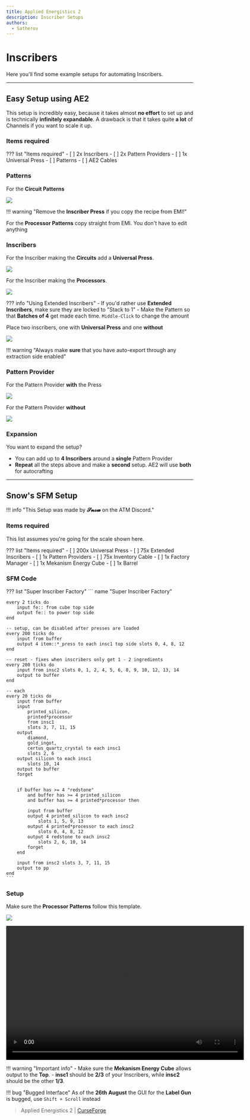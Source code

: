 ```yaml
---
title: Applied Energistics 2
description: Inscriber Setups
authors:
  - Satherov
---
```


# Inscribers

Here you'll find some example setups for automating Inscribers.

---

## Easy Setup using AE2

This setup is incredibly easy, because it takes almost **no effort** to set up and is technically **infinitely expandable**.
A drawback is that it takes quite **a lot** of Channels if you want to scale it up.

### Items required

??? list "Items required"
    - [ ] 2x Inscribers
    - [ ] 2x Pattern Providers
    - [ ] 1x Universal Press
    - [ ] Patterns
    - [ ] AE2 Cables 

### Patterns
For the **Circuit Patterns**

![](img/circuitPattern.png)

!!! warning "Remove the **Inscriber Press** if you copy the recipe from EMI!"

For the **Processor Patterns** copy straight from EMI. You don't have to edit anything


### Inscribers
For the Inscriber making the **Circuits** add a **Universal Press**.

![](img/circuitInscriber.png)

For the Inscriber making the **Processors**.

![](img/processorInscriber.png)

??? info "Using Extended Inscribers"
    - If you'd rather use **Extended Inscribers**, make sure they are locked to "Stack to 1"
    - Make the Pattern so that **Batches of 4** get made each time. `Middle-Click` to change the amount


Place two inscribers, one with **Universal Press** and one **without**

![](img/easyInscriber.png)

!!! warning "Always make **sure** that you have auto-export through any extraction side enabled"

### Pattern Provider
For the Pattern Provider **with** the Press

![](img/circuitProvider.png)

For the Pattern Provider **without**

![](img/circuitProvider.png)

### Expansion
You want to expand the setup? 

- You can add up to **4 Inscribers** around a **single** Pattern Provider
- **Repeat** all the steps above and make a **second** setup. AE2 will use **both** for autocrafting

---

## Snow's SFM Setup

!!! info "This Setup was made by **𝓢𝓷𝓸𝔀** on the ATM Discord."

### Items required

This list assumes you're going for the scale shown here.

??? list "Items required"
    - [ ] 200x Universal Press
    - [ ] 75x Extended Inscribers
    - [ ] 1x Pattern Providers
    - [ ] 75x Inventory Cable
    - [ ] 1x Factory Manager
    - [ ] 1x Mekanism Energy Cube
    - [ ] 1x Barrel

### SFM Code

??? list "Super Inscriber Factory"
    ```
    name "Super Inscriber Factory"

    every 2 ticks do
        input fe:: from cube top side
        output fe:: to power top side
    end

    -- setup, can be disabled after presses are loaded
    every 200 ticks do
        input from buffer
        output 4 item::*_press to each insc1 top side slots 0, 4, 8, 12
    end

    -- reset - fixes when inscribers only get 1 - 2 ingredients
    every 200 ticks do
        input from insc2 slots 0, 1, 2, 4, 5, 6, 8, 9, 10, 12, 13, 14
        output to buffer
    end

    -- each
    every 20 ticks do
        input from buffer
        input
            printed_silicon,
            printed*processor
            from insc1
            slots 3, 7, 11, 15
        output
            diamond,
            gold_ingot,
            certus_quartz_crystal to each insc1
            slots 2, 6
        output silicon to each insc1
            slots 10, 14
        output to buffer
        forget


        if buffer has >= 4 "redstone"
            and buffer has >= 4 printed_silicon
            and buffer has >= 4 printed*processor then
        
            input from buffer
            output 4 printed_silicon to each insc2
                slots 1, 5, 9, 13
            output 4 printed*processor to each insc2
                slots 0, 4, 8, 12
            output 4 redstone to each insc2
                slots 2, 6, 10, 14
            forget
        end

        input from insc2 slots 3, 7, 11, 15
        output to pp
    end
    ```

### Setup
Make sure the **Processor Patterns** follow this template.

![](img/sfmPattern.png)

<video width="640" height="360" controls>
  <source src="../img/super_inscriber_factory.mp4" type="video/mp4">
Your browser does not support the video tag.
</video>

!!! warning "Important info"
    - Make sure the **Mekanism Energy Cube** allows output to the **Top**.
    - **insc1** should be **2/3** of your Inscribers, while **insc2** should be the other **1/3**. 

!!! bug "Bugged Interface"
    As of the **26th August** the GUI for the **Label Gun** is bugged, use `Shift + Scroll` instead


> Applied Energistics 2 | [CurseForge](https://legacy.curseforge.com/minecraft/mc-mods/applied-energistics-2)
